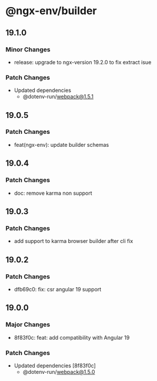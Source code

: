 # @ngx-env/builder

## 19.1.0

### Minor Changes

- release: upgrade to ngx-version 19.2.0 to fix extract isue

### Patch Changes

- Updated dependencies
  - @dotenv-run/webpack@1.5.1

## 19.0.5

### Patch Changes

- feat(ngx-env): update builder schemas

## 19.0.4

### Patch Changes

- doc: remove karma non support

## 19.0.3

### Patch Changes

- add support to karma browser builder after cli fix

## 19.0.2

### Patch Changes

- dfb69c0: fix: csr angular 19 support

## 19.0.0

### Major Changes

- 8f83f0c: feat: add compatibility with Angular 19

### Patch Changes

- Updated dependencies [8f83f0c]
  - @dotenv-run/webpack@1.5.0

